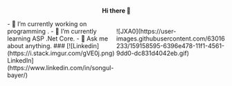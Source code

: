<p align="center">
<strong> Hi there 👋 </strong>
</p>

<div style="float:left;width:50%;">
- 🔭 I’m currently working on programming   .                                                                                               
- 🌱 I’m currently learning ASP .Net Core.                                                                  
- 💬 Ask me about anything.    
### [![Linkedin](https://i.stack.imgur.com/gVE0j.png) LinkedIn](https://www.linkedin.com/in/songul-bayer/)
</div>
&nbsp;
<div style="float:right;width:50%;">
![JXA0](https://user-images.githubusercontent.com/63016233/159158595-6396e478-11f1-4561-9dd0-dc831d4042eb.gif)    
</div>
<div style="clear:both;"></div>
 


                                                        



